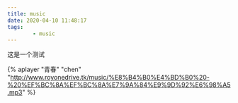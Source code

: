 ```yaml
---
title: music
date: 2020-04-10 11:48:17
tags: 
        - music
---
```


这是一个测试

{% aplayer "青春" "chen" "http://www.royonedrive.tk/music/%E8%B4%B0%E4%BD%B0%20-%20%EF%BC%8A%EF%BC%8A%E7%9A%84%E9%9D%92%E6%98%A5.mp3"   %}
